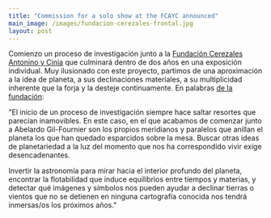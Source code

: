 ```yaml
---
title: "Commission for a solo show at the FCAYC announced"
main_image: /images/fundacion-cerezales-frontal.jpg
layout: post
---
```


Comienzo un proceso de investigación junto a la <a href="https://fundacioncerezalesantoninoycinia.org/">Fundación Cerezales Antonino y Cinia</a> que culminará dentro de dos años en una exposición individual. Muy ilusionado con este proyecto, partimos de una aproximación a la idea de planeta, a sus declinaciones materiales, a su multiplicidad inherente que la forja y la desteje continuamente. En palabras <a href="https://www.instagram.com/p/CZo9IDwKYqn/?utm_medium=copy_link">de la fundación</a>: 

"El inicio de un proceso de investigación siempre hace saltar resortes que parecían inamovibles. En este caso, en el que acabamos de comenzar junto a Abelardo Gil-Fournier son los propios meridianos y paralelos que anillan el planeta los que han quedado esparcidos sobre la mesa. Buscar otras ideas de planetariedad a la luz del momento que nos ha correspondido vivir exige desencadenantes.

Invertir la astronomía para mirar hacia el interior profundo del planeta, encontrar la flotabilidad que induce equilibrios entre tiempos y materias, y detectar qué imágenes y símbolos nos pueden ayudar a declinar tierras o vientos que no se detienen en ninguna cartografía conocida nos tendrá inmersas/os los próximos años."



